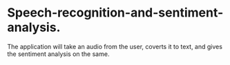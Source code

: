 # Speech-recognition-and-sentiment-analysis.

The application will take an audio from the user, coverts it to text, and gives the sentiment analysis on the same.
